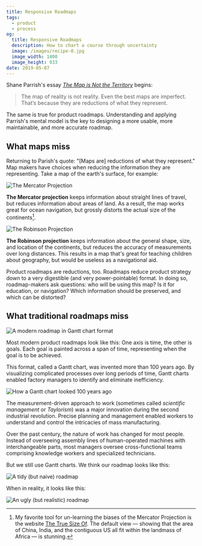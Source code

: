 ```yaml
---
title: Responsive Roadmaps
tags:
  - product
  - process
og:
  title: Responsive Roadmaps
  description: How to chart a course through uncertainty
  image: /images/recipe-0.jpg
  image_width: 1400 
  image_height: 933
date: 2019-05-07
---
```


Shane Parrish's essay [_The Map is Not the Territory_](https://fs.blog/2015/11/map-and-territory/) begins:

> The map of reality is not reality. Even the best maps are imperfect. That’s because they are reductions of what they represent.

The same is true for product roadmaps. Understanding and applying Parrish's mental model is the key to designing a more usable, more maintainable, and more accurate roadmap.

## **What maps miss**

Returning to Parish's quote: "[Maps are] reductions of what they represent." Map makers have choices when reducing the information they are representing. Take a map of the earth's surface, for example:

![The Mercator Projection](/images/maps-0.jpg)

**The Mercator projection** keeps information about straight lines of travel, but reduces information about areas of land. As a result, the map works great for ocean navigation, but grossly distorts the actual size of the continents[^1].

![The Robinson Projection](/images/maps-1.jpg)

[^1]: My favorite tool for un-learning the biases of the Mercator Projection is the website [The True Size Of](https://thetruesize.com/#?borders=1~!MTY5MjMxNzk.MjI1MTQwMQ*MzM0ODUzMjI(NDAwNjgwNw~!CONTIGUOUS_US*MTAwMjQwNzU.MjUwMjM1MTc(MTc1)MA~!IN*NTI2NDA1MQ.Nzg2MzQyMQ)MQ~!CN*OTkyMTY5Nw.NzMxNDcwNQ(MjI1)Mg). The default view — showing that the area of China, India, and the contiguous US all fit within the landmass of Africa — is stunning.

**The Robinson projection** keeps information about the general shape, size, and location of the continents, but reduces the accuracy of measurements over long distances. This results in a map that's great for teaching children about geography, but would be useless as a navigational aid.

Product roadmaps are reductions, too. Roadmaps reduce product strategy down to a very digestible (and very power-pointable) format. In doing so, roadmap-makers ask questions: who will be using this map? Is it for education, or navigation? Which information should be preserved, and which can be distorted?

## What traditional roadmaps miss

![A modern roadmap in Gantt chart format](/images/maps-2.jpg)

Most modern product roadmaps look like this: One axis is time, the other is goals. Each goal is painted across a span of time, representing when the goal is to be achieved.

This format, called a Gantt chart, was invented more than 100 years ago. By visualizing complicated processes over long periods of time, Gantt charts enabled factory managers to identify and eliminate inefficiency.

![How a Gantt chart looked 100 years ago](/images/maps-3.jpg)

The measurement-driven approach to work (sometimes called _scientific management_ or _Taylorism_) was a major innovation during the second industrial revolution. Precise planning and management enabled workers to understand and control the intricacies of mass manufacturing.

Over the past century, the nature of work has changed for most people. Instead of overseeing assembly lines of human-operated machines with interchangeable parts, most managers oversee cross-functional teams comprising knowledge workers and specialized technicians.

But we still use Gantt charts. We think our roadmap looks like this:

![A tidy (but naive) roadmap](/images/maps-4.jpg)

When in reality, it looks like this:

![An ugly (but realistic) roadmap](/images/maps-5.jpg)